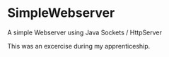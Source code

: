 # SimpleWebserver
A simple Webserver using Java Sockets / HttpServer

This was an excercise during my apprenticeship.
